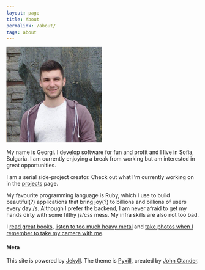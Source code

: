 ```yaml
---
layout: page
title: About
permalink: /about/
tags: about
---
```


<img src="/images/me.jpg" alt="GOSHO" style="width:250px;"/>

My name is Georgi. I develop software for fun and profit and I live in Sofia, Bulgaria. I am
currently enjoying a break from working but am interested in great opportunities.

I am a serial side-project creator. Check out what I'm currently working on in the
[projects](/projects) page.

My favourite programming language is Ruby, which I use to build beautiful(?) applications that
bring joy(?) to billions and billions of users every day /s. Although I prefer the backend, I am
never afraid to get my hands dirty with some filthy js/css mess. My infra skills are also not too
bad.

I
[read great books](https://www.goodreads.com/user/show/5114198-georgi-mitrev),
[listen to too much heavy metal](https://www.last.fm/user/gosshedd) and
[take photos when I remember to take my camera with me](https://www.flickr.com/photos/152683660@N05/).

#### Meta
This site is powered by [Jekyll](http://jekyllrb.com/). The theme is [Pyxill](http://pixyll.com/), created by [John Otander](http://johnotander.com).
